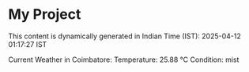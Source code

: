 # My Project

This content is dynamically generated in Indian Time (IST): 2025-04-12 01:17:27 IST


Current Weather in Coimbatore:
Temperature: 25.88 °C
Condition: mist
